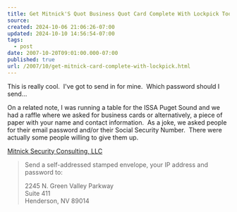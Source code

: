 ```yaml
---
title: Get Mitnick'S Quot Business Quot Card Complete With Lockpick Tools
source: 
created: 2024-10-06 21:06:26-07:00
updated: 2024-10-10 14:56:54-07:00
tags:
  - post
date: 2007-10-20T09:01:00.000-07:00
published: true
url: /2007/10/get-mitnick-card-complete-with-lockpick.html
---
```



This is really cool.  I've got to send in for mine.  Which password should I send...  
  
On a related note, I was running a table for the ISSA Puget Sound and we had a raffle where we asked for business cards or alternatively, a piece of paper with your name and contact information.  As a joke, we asked people for their email password and/or their Social Security Number.  There were actually some people willing to give them up.  
  
[Mitnick Security Consulting, LLC](https://mitnicksecurity.com/)  

> Send a self-addressed stamped envelope, your IP address and password to:  
>   
> 2245 N. Green Valley Parkway  
> Suite 411  
> Henderson, NV 89014